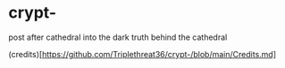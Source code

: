 # crypt-
post after cathedral into the dark truth behind the cathedral 

 (credits)[https://github.com/Triplethreat36/crypt-/blob/main/Credits.md]
